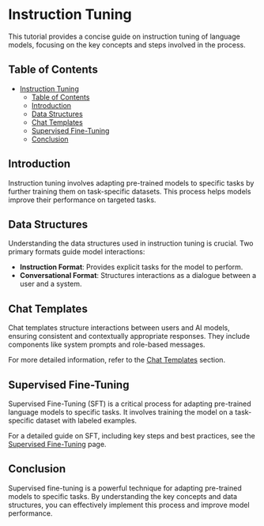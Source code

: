 # Instruction Tuning

This tutorial provides a concise guide on instruction tuning of language models, focusing on the key concepts and steps involved in the process.

## Table of Contents
- [Instruction Tuning](#instruction-tuning)
  - [Table of Contents](#table-of-contents)
  - [Introduction](#introduction)
  - [Data Structures](#data-structures)
  - [Chat Templates](#chat-templates)
  - [Supervised Fine-Tuning](#supervised-fine-tuning)
  - [Conclusion](#conclusion)

## Introduction

Instruction tuning involves adapting pre-trained models to specific tasks by further training them on task-specific datasets. This process helps models improve their performance on targeted tasks.

## Data Structures

Understanding the data structures used in instruction tuning is crucial. Two primary formats guide model interactions:

- **Instruction Format**: Provides explicit tasks for the model to perform.
- **Conversational Format**: Structures interactions as a dialogue between a user and a system.

## Chat Templates

Chat templates structure interactions between users and AI models, ensuring consistent and contextually appropriate responses. They include components like system prompts and role-based messages.

For more detailed information, refer to the [Chat Templates](./chat_templates.md) section.

## Supervised Fine-Tuning

Supervised Fine-Tuning (SFT) is a critical process for adapting pre-trained language models to specific tasks. It involves training the model on a task-specific dataset with labeled examples.

For a detailed guide on SFT, including key steps and best practices, see the [Supervised Fine-Tuning](./supervised_fine_tuning.md) page.

## Conclusion

Supervised fine-tuning is a powerful technique for adapting pre-trained models to specific tasks. By understanding the key concepts and data structures, you can effectively implement this process and improve model performance.
